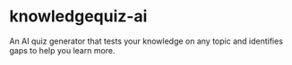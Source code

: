 # knowledgequiz-ai
An AI quiz generator that tests your knowledge on any topic and identifies gaps to help you learn more.
